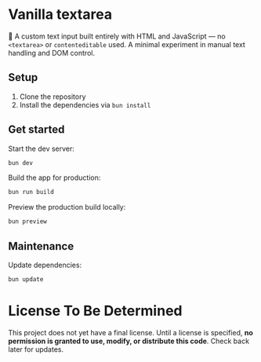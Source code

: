 # Vanilla textarea

 🧪 A custom text input built entirely with HTML and JavaScript — no `<textarea>` or `contenteditable` used. A minimal experiment in manual text handling and DOM control.

## Setup

1. Clone the repository
2. Install the dependencies via `bun install`

## Get started

Start the dev server:

```bash
bun dev
```

Build the app for production:

```bash
bun run build
```

Preview the production build locally:

```bash
bun preview
```

## Maintenance

Update dependencies:

```bash
bun update
```

# License To Be Determined

This project does not yet have a final license. Until a license is specified, **no permission is granted to use, modify, or distribute this code**. Check back later for updates.

